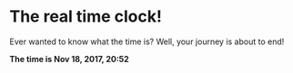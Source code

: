# The real time clock!

Ever wanted to know what the time is? Well, your journey is about to end!

**The time is Nov 18, 2017, 20:52**